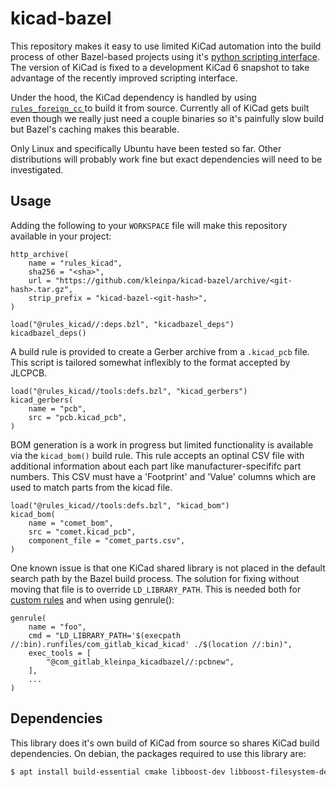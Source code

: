 # kicad-bazel

This repository makes it easy to use limited KiCad automation into the
build process of other Bazel-based projects using it's [python
scripting
interface](https://docs.kicad.org/doxygen-python/index.html). The
version of KiCad is fixed to a development KiCad 6 snapshot to take
advantage of the recently improved scripting interface.

Under the hood, the KiCad dependency is handled by using
[`rules_foreign_cc` ](https://github.com/bazelbuild/rules_foreign_cc/)
to build it from source. Currently all of KiCad gets built even though
we really just need a couple binaries so it's painfully slow build but
Bazel's caching makes this bearable.

Only Linux and specifically Ubuntu have been tested so far. Other
distributions will probably work fine but exact dependencies will need
to be investigated.

## Usage

Adding the following to your `WORKSPACE` file will make this
repository available in your project:

```Starlark
http_archive(
    name = "rules_kicad",
    sha256 = "<sha>",
    url = "https://github.com/kleinpa/kicad-bazel/archive/<git-hash>.tar.gz",
    strip_prefix = "kicad-bazel-<git-hash>",
)

load("@rules_kicad//:deps.bzl", "kicadbazel_deps")
kicadbazel_deps()
```

A build rule is provided to create a Gerber archive from a
`.kicad_pcb` file. This script is tailored somewhat inflexibly to the
format accepted by JLCPCB.

```Starlark
load("@rules_kicad//tools:defs.bzl", "kicad_gerbers")
kicad_gerbers(
    name = "pcb",
    src = "pcb.kicad_pcb",
)
```

BOM generation is a work in progress but limited functionality is
available via the `kicad_bom()` build rule. This rule accepts an
optinal CSV file with additional information about each part like
manufacturer-specififc part numbers. This CSV must have a 'Footprint'
and 'Value' columns which are used to match parts from the kicad file.

```Starlark
load("@rules_kicad//tools:defs.bzl", "kicad_bom")
kicad_bom(
    name = "comet_bom",
    src = "comet.kicad_pcb",
    component_file = "comet_parts.csv",
)
```

One known issue is that one KiCad shared library is not placed in the
default search path by the Bazel build process. The solution for
fixing without moving that file is to override `LD_LIBRARY_PATH`. This
is needed both for [custom rules](tools/defs.bzl) and when using
genrule():

```Starlark
genrule(
    name = "foo",
    cmd = "LD_LIBRARY_PATH='$(execpath //:bin).runfiles/com_gitlab_kicad_kicad' ./$(location //:bin)",
    exec_tools = [
        "@com_gitlab_kleinpa_kicadbazel//:pcbnew",
    ],
    ...
)
```

## Dependencies

This library does it's own build of KiCad from source so shares KiCad
build dependencies. On debian, the packages required to use this
library are:

```sh
$ apt install build-essential cmake libboost-dev libboost-filesystem-dev libboost-test-dev libcairo2-dev libcurl4-openssl-dev libgl-dev libglew-dev libglm-dev libgtk-3-dev libpython3-dev libssl-dev libwxgtk3.0-gtk3-dev swig
```
